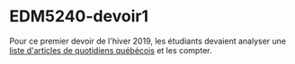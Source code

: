 # EDM5240-devoir1

Pour ce premier devoir de l'hiver 2019, les étudiants devaient analyser une [liste d'articles de quotidiens québécois](eureka.py) et les compter.
